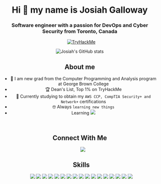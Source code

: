 <h1 align="center">Hi 👋 my name is Josiah Galloway</a></h1>
<h3 align="center">Software engineer with a passion for DevOps and Cyber Security from Toronto, Canada </h3>
<div align="center">
<a style="margin-left: 10px;"  target="_blank" href="https://tryhackme.com/p/joe37">
	<img src="https://tryhackme-badges.s3.amazonaws.com/joe37.png" alt="TryHackMe"></a>
 </div>
 
 <div align="center">

![Josiah's GitHub stats](https://github-readme-stats-one-phi-56.vercel.app/api?username=josiah34&show_icons=true&theme=radical)
 

## About me
- :school: I am new grad from the Computer Programming and Analysis program at George Brown College
- :trophy: Dean's List, Top 1% on TryHackMe []()
- :seedling: Currently studying to obtain my `AWS CCP, CompTIA Security+ and Network+` certifications
- :nerd_face: Always `learning new things`
- Learning <img src="https://img.shields.io/badge/c++-%2300599C.svg?style=for-the-badge&logo=c%2B%2B&logoColor=white">

<br>

## Connect With Me 

 <div align="center"  class="icons-social" style="margin-left: 10px;">
        <a style="margin-left: 10px;"  target="_blank" href="https://www.linkedin.com/in/josiah-galloway/">
			<img src="https://img.shields.io/badge/linkedin-%230077B5.svg?style=for-the-badge&logo=linkedin&logoColor=white)"></a>
        
	
## Skills 

<img src="https://img.shields.io/badge/html5-%23E34F26.svg?style=for-the-badge&logo=html5&logoColor=white">
<img src="https://img.shields.io/badge/css3-%231572B6.svg?style=for-the-badge&logo=css3&logoColor=white">
<img src="https://img.shields.io/badge/javascript-%23323330.svg?style=for-the-badge&logo=javascript&logoColor=%23F7DF1E">
<img src="https://img.shields.io/badge/python-3670A0?style=for-the-badge&logo=python&logoColor=ffdd54">
<img src="https://img.shields.io/badge/node.js-6DA55F?style=for-the-badge&logo=node.js&logoColor=white">
<img src="https://img.shields.io/badge/git-%23F05033.svg?style=for-the-badge&logo=git&logoColor=white">
<img src="https://img.shields.io/badge/shell_script-%23121011.svg?style=for-the-badge&logo=gnu-bash&logoColor=white">
<img src="https://img.shields.io/badge/PowerShell-%235391FE.svg?style=for-the-badge&logo=powershell&logoColor=white">
<img src="https://img.shields.io/badge/Linux-FCC624?style=for-the-badge&logo=linux&logoColor=black">
<img src="https://img.shields.io/badge/Windows-0078D6?style=for-the-badge&logo=windows&logoColor=white">
<img src="https://img.shields.io/badge/jenkins-%232C5263.svg?style=for-the-badge&logo=jenkins&logoColor=white">
<img src="https://img.shields.io/badge/kubernetes-%23326ce5.svg?style=for-the-badge&logo=kubernetes&logoColor=white">
<img src="https://img.shields.io/badge/docker-%230db7ed.svg?style=for-the-badge&logo=docker&logoColor=white">
<img src="https://img.shields.io/badge/azure-%230072C6.svg?style=for-the-badge&logo=microsoftazure&logoColor=white">
<img src="https://img.shields.io/badge/AWS-%23FF9900.svg?style=for-the-badge&logo=amazon-aws&logoColor=white">
<img src="https://img.shields.io/badge/MongoDB-%234ea94b.svg?style=for-the-badge&logo=mongodb&logoColor=white">
<img src="https://img.shields.io/badge/mysql-%2300f.svg?style=for-the-badge&logo=mysql&logoColor=white">



<!--
**josiah34/josiah34** is a ✨ _special_ ✨ repository because its `README.md` (this file) appears on your GitHub profile.

Here are some ideas to get you started:

- 🔭 I’m currently working on ...
- 🌱 I’m currently learning ...
- 👯 I’m looking to collaborate on ...
- 🤔 I’m looking for help with ...
- 💬 Ask me about ...
- 📫 How to reach me: ...
- 😄 Pronouns: ...
- ⚡ Fun fact: ...
-->
